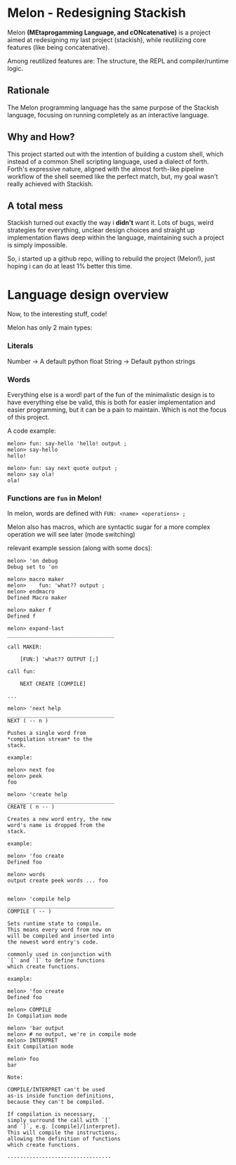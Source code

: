 # Melon - Redesigning Stackish

Melon **__(MEtaprogamming Language, and cONcatenative)__** is a project aimed
at redesigning my last project (stackish), while reutilizing
core features (like being concatenative).

Among reutilized features are: The structure, the REPL and compiler/runtime
logic.

## Rationale

The Melon programming language has the same purpose of the
Stackish language, focusing on running completely as an
interactive language.

## Why and How?

This project started out with the intention of building a custom
shell, which instead of a common Shell scripting language, used
a dialect of forth. Forth's expressive nature, aligned with the
almost forth-like pipeline workflow of the shell seemed like the
perfect match, but, my goal wasn't really achieved with Stackish.

## A total mess

Stackish turned out exactly the way i __didn't__ want it.
Lots of bugs, weird strategies for everything, unclear design choices
and straight up implementation flaws deep within the language, maintaining
such a project is simply impossible.

So, i started up a github repo, willing to rebuild the project (Melon!),
just hoping i can do at least 1% better this time.

# Language design overview

Now, to the interesting stuff, code!

Melon has only 2 main types:

### Literals

Number -> A default python float
String -> Default python strings

### Words

Everything else is a word! part of the fun
of the minimalistic design is to have everything else be valid,
this is both for easier implementation and easier programming, but
it can be a pain to maintain. Which is not the focus of this
project.

A code example:

```forth
melon> fun: say-hello 'hello! output ;
melon> say-hello
hello!

melon> fun: say next quote output ;
melon> say ola!
ola!

```

### Functions are `fun` in Melon!

In melon, words are defined with `FUN: <name> <operations> ;`

Melon also has macros, which are syntactic sugar for a more
complex operation we will see later (mode switching)

relevant example session (along with some docs):

```forth
melon> 'on debug
Debug set to 'on

melon> macro maker
melon>    fun: 'what?? output ;
melon> endmacro
Defined Macro maker

melon> maker f
Defined f

melon> expand-last
__________________________________

call MAKER:

    [FUN:] 'what?? OUTPUT [;]

call fun:

    NEXT CREATE [COMPILE]

...

melon> 'next help
__________________________________
NEXT ( -- n )

Pushes a single word from
*compilation stream* to the
stack.

example:

melon> next foo
melon> peek
foo

melon> 'create help
__________________________________
CREATE ( n -- )

Creates a new word entry, the new
word's name is dropped from the
stack.

example:

melon> 'foo create
Defined foo

melon> words
output create peek words ... foo


melon> 'compile help
__________________________________
COMPILE ( -- )

Sets runtime state to compile.
This means every word from now on
will be compiled and inserted into
the newest word entry's code.

commonly used in conjunction with
`[` and `]` to define functions
which create functions.

example:

melon> 'foo create
Defined foo

melon> COMPILE
In Compilation mode

melon> 'bar output
melon> # no output, we're in compile mode
melon> INTERPRET
Exit Compilation mode

melon> foo
bar

Note:

COMPILE/INTERPRET can't be used
as-is inside function definitions,
because they can't be compiled.

If compilation is necessary,
simply surround the call with `[`
and `]`, e.g. [compile]/[interpret].
This will compile the instructions,
allowing the definition of functions
which create functions.

---------------------------------
```



